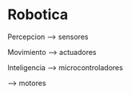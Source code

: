 # Robotica

Percepcion --> sensores

Movimiento --> actuadores

Inteligencia --> microcontroladores

 --> motores
